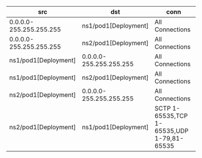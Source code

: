 | src | dst | conn |
|-----|-----|------|
| 0.0.0.0-255.255.255.255 | ns1/pod1[Deployment] | All Connections |
| 0.0.0.0-255.255.255.255 | ns2/pod1[Deployment] | All Connections |
| ns1/pod1[Deployment] | 0.0.0.0-255.255.255.255 | All Connections |
| ns1/pod1[Deployment] | ns2/pod1[Deployment] | All Connections |
| ns2/pod1[Deployment] | 0.0.0.0-255.255.255.255 | All Connections |
| ns2/pod1[Deployment] | ns1/pod1[Deployment] | SCTP 1-65535,TCP 1-65535,UDP 1-79,81-65535 |
